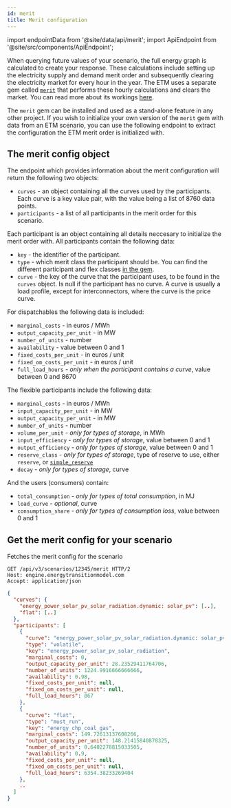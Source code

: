 ```yaml
---
id: merit
title: Merit configuration
---
```


import endpointData from '@site/data/api/merit';
import ApiEndpoint from '@site/src/components/ApiEndpoint';

When querying future values of your scenario, the full energy graph is calculated to create your
response. These calculations include setting up the electricity supply and demand merit order and subsequently clearing the electricity market for every hour in the year. The ETM uses a separate gem called [`merit`](https://github.com/quintel/merit) that performs these hourly
calculations and clears the market. You can read more about its workings [here](/main/merit-order).

The `merit` gem can be installed and used as a stand-alone feature in any other project. If you wish to initialize your own
version of the `merit` gem with data from an ETM scenario, you can use the following endpoint to
extract the configuration the ETM merit order is initialized with.

## The merit config object

The endpoint which provides information about the merit configuration will return the following two
objects:

* `curves` - an object containing all the curves used by the participants. Each curve is a key value pair, with the value being a list of 8760 data points.
* `participants` - a list of all participants in the merit order for this scenario.

Each participant is an object containing all details neccesary to initialize the merit order with. All
participants contain the following data:

* `key` - the identifier of the participant.
* `type` - which merit class the participant should be. You can find the different participant and flex classes [in the gem](https://github.com/quintel/merit/tree/master/lib/merit).
* `curve` - the key of the curve that the participant uses, to be found in the `curves` object. Is null if the participant has no curve. A curve is usually a load profile, except for interconnectors, where the curve is the price curve.

For dispatchables the following data is included:
* `marginal_costs` - in euros / MWh
* `output_capacity_per_unit` - in MW
* `number_of_units` - number
* `availability` - value between 0 and 1
* `fixed_costs_per_unit` - in euros / unit
* `fixed_om_costs_per_unit` - in euros / unit
* `full_load_hours` - *only when the participant contains a curve*, value between 0 and 8670

The flexible participants include the following data:
* `marginal_costs` - in euros / MWh
* `input_capacity_per_unit` - in MW
* `output_capacity_per_unit` - in MW
* `number_of_units` - number
* `volume_per_unit` - *only for types of storage*, in MWh
* `input_efficiency` - *only for types of storage*, value between 0 and 1
* `output_efficiency` - *only for types of storage*, value between 0 and 1
* `reserve_class` - *only for types of storage*, type of reserve to use, either `reserve`, or [`simple_reserve`](https://github.com/quintel/merit/blob/master/lib/merit/flex/simple_reserve.rb)
* `decay` - *only for types of storage*, curve

And the users (consumers) contain:
* `total_consumption` - *only for types of total consumption*, in MJ
* `load_curve` - *optional*, curve
* `consumption_share` - *only for types of consumption loss*, value between 0 and 1

## Get the merit config for your scenario

Fetches the merit config for the scenario

<ApiEndpoint data={endpointData.index} />

```http title="Example request"
GET /api/v3/scenarios/12345/merit HTTP/2
Host: engine.energytransitionmodel.com
Accept: application/json
```

```json title="Example response"
{
  "curves": {
    "energy_power_solar_pv_solar_radiation.dynamic: solar_pv": [..],
    "flat": [..]
  },
  "participants": [
    {
      "curve": "energy_power_solar_pv_solar_radiation.dynamic: solar_pv",
      "type": "volatile",
      "key": "energy_power_solar_pv_solar_radiation",
      "marginal_costs": 0,
      "output_capacity_per_unit": 28.23529411764706,
      "number_of_units": 1224.9916666666666,
      "availability": 0.98,
      "fixed_costs_per_unit": null,
      "fixed_om_costs_per_unit": null,
      "full_load_hours": 867
    },
    {
      "curve": "flat",
      "type": "must_run",
      "key": "energy_chp_coal_gas",
      "marginal_costs": 149.72613137608266,
      "output_capacity_per_unit": 148.21415840878325,
      "number_of_units": 0.6402278815033505,
      "availability": 0.9,
      "fixed_costs_per_unit": null,
      "fixed_om_costs_per_unit": null,
      "full_load_hours": 6354.38233269404
    },
    ..
  ]
}
```
